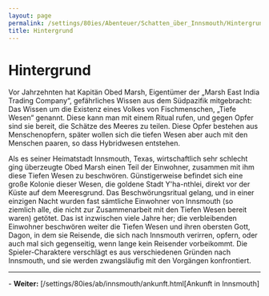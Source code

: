 ```yaml
---
layout: page
permalink: /settings/80ies/Abenteuer/Schatten_über_Innsmouth/Hintergrund
title: Hintergrund
---
```


# Hintergrund

Vor Jahrzehnten hat Kapitän Obed Marsh, Eigentümer der &bdquo;Marsh East India Trading Company&ldquo;, gefährliches Wissen aus dem Südpazifik mitgebracht: Das Wissen um die Existenz eines Volkes von Fischmenschen, &bdquo;Tiefe Wesen&ldquo; genannt. Diese kann man mit einem Ritual rufen, und gegen Opfer sind sie bereit, die Schätze des Meeres zu teilen. Diese Opfer bestehen aus Menschenopfern, später wollen sich die tiefen Wesen aber auch mit den Menschen paaren, so dass Hybridwesen entstehen.

Als es seiner Heimatstadt Innsmouth, Texas, wirtschaftlich sehr schlecht ging überzeugte Obed Marsh einen Teil der Einwohner, zusammen mit ihm diese Tiefen Wesen zu beschwören. Günstigerweise befindet sich eine große Kolonie dieser Wesen, die goldene Stadt Y&#39;ha-nthlei, direkt vor der Küste auf dem Meeresgrund. Das Beschwörungsritual gelang, und in einer einzigen Nacht wurden fast sämtliche Einwohner von Innsmouth (so ziemlich alle, die nicht zur Zusammenarbeit mit den Tiefen Wesen bereit waren) getötet. Das ist inzwischen viele Jahre her; die verbleibenden Einwohner beschwören weiter die Tiefen Wesen und ihren obersten Gott, Dagon, in dem sie Reisende, die sich nach Innsmouth verirren, opfern, oder auch mal sich gegenseitig, wenn lange kein Reisender vorbeikommt. Die Spieler-Charaktere verschlägt es aus verschiedenen Gründen nach Innsmouth, und sie werden zwangsläufig mit den Vorgängen konfrontiert.

<hr/>
- <strong>Weiter:</strong> [/settings/80ies/ab/innsmouth/ankunft.html[Ankunft in Innsmouth]
